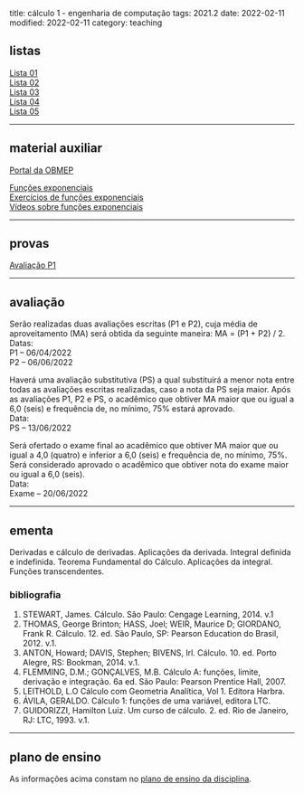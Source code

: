 title: cálculo 1 - engenharia de computação
tags: 2021.2
date: 2022-02-11
modified: 2022-02-11
category: teaching

## listas

[Lista 01]({static}/listas/calculo1-01-2022.pdf)  
[Lista 02]({static}/listas/calculo1-02-2022.pdf)  
[Lista 03]({static}/listas/calculo1-03-2022.pdf)  
[Lista 04]({static}/listas/calculo1-04-2022.pdf)  
[Lista 05]({static}/listas/calculo1-05-2022.pdf)  

---

## material auxiliar

[Portal da OBMEP](https://portaldaobmep.impa.br/index.php/modulo/index)

[Funções exponenciais](https://cdnportaldaobmep.impa.br/portaldaobmep/uploads/material_teorico/ceru9g51ms088.pdf)  
[Exercícios de funções exponenciais](https://cdnportaldaobmep.impa.br/portaldaobmep/uploads/material/5ohpe7bqa408s.pdf)  
[Vídeos sobre funções exponenciais](https://portaldaobmep.impa.br/index.php/modulo/ver?modulo=94)

---

## provas

[Avaliação P1]({static}/provas/2021-2-calculo1-eng-computacao-p1.pdf)  

---

## avaliação

Serão realizadas duas avaliações escritas (P1 e P2), cuja média de
aproveitamento (MA) será obtida da seguinte maneira:
MA = (P1 + P2) / 2.  
Datas:  
P1 – 06/04/2022  
P2 – 06/06/2022

Haverá uma avaliação substitutiva (PS) a qual substituirá a menor nota entre
todas as avaliações escritas realizadas, caso a nota da PS seja maior. Após as
avaliações P1, P2 e PS, o acadêmico que obtiver MA maior que ou igual a 6,0
(seis) e frequência de, no mínimo, 75% estará aprovado.  
Data:  
PS – 13/06/2022

Será ofertado o exame final ao acadêmico que obtiver MA maior que ou igual a
4,0 (quatro) e inferior a 6,0 (seis) e frequência de, no mínimo, 75%. Será
considerado aprovado o acadêmico que obtiver nota do exame maior ou igual a 6,0
(seis).  
Data:  
Exame – 20/06/2022

---

## ementa

Derivadas e cálculo de derivadas. Aplicações da derivada. Integral definida e
indefinida. Teorema Fundamental do Cálculo. Aplicações da integral. Funções
transcendentes.

### bibliografia

1. STEWART, James. Cálculo. São Paulo: Cengage Learning, 2014. v.1
2. THOMAS, George Brinton; HASS, Joel; WEIR, Maurice D; GIORDANO, Frank R.
   Cálculo. 12. ed. São Paulo, SP: Pearson Education do Brasil, 2012. v.1.
3. ANTON, Howard; DAVIS, Stephen; BIVENS, Irl. Cálculo. 10. ed. Porto Alegre,
   RS: Bookman, 2014. v.1.
4. FLEMMING, D.M.; GONÇALVES, M.B. Cálculo A: funções, limite, derivação e
   integração. 6a ed. São Paulo: Pearson Prentice Hall, 2007.
5. LEITHOLD, L.O Cálculo com Geometria Analítica, Vol 1. Editora Harbra.
6. ÁVILA, GERALDO. Cálculo 1: funções de uma variável, editora LTC.
7. GUIDORIZZI, Hamilton Luiz. Um curso de cálculo. 2. ed. Rio de Janeiro, RJ:
   LTC, 1993. v.1.

---

## plano de ensino

As informações acima constam no [plano de ensino da disciplina]({static}/planos/2021-2-calculo1-eng_computacao.pdf).
